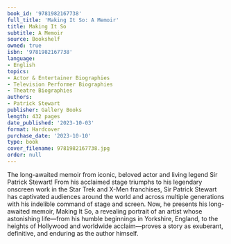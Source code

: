 ```yaml
---
book_id: '9781982167738'
full_title: 'Making It So: A Memoir'
title: Making It So
subtitle: A Memoir
source: Bookshelf
owned: true
isbn: '9781982167738'
language:
- English
topics:
- Actor & Entertainer Biographies
- Television Performer Biographies
- Theatre Biographies
authors:
- Patrick Stewart
publisher: Gallery Books
length: 432 pages
date_published: '2023-10-03'
format: Hardcover
purchase_date: '2023-10-10'
type: book
cover_filename: 9781982167738.jpg
order: null
---
```

The long-awaited memoir from iconic, beloved actor and living legend Sir Patrick Stewart! From his acclaimed stage triumphs to his legendary onscreen work in the Star Trek and X-Men franchises, Sir Patrick Stewart has captivated audiences around the world and across multiple generations with his indelible command of stage and screen. Now, he presents his long-awaited memoir, Making It So, a revealing portrait of an artist whose astonishing life—from his humble beginnings in Yorkshire, England, to the heights of Hollywood and worldwide acclaim—proves a story as exuberant, definitive, and enduring as the author himself.

